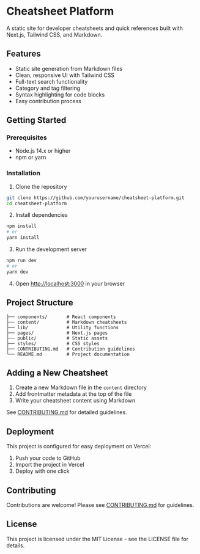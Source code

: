 # Cheatsheet Platform

A static site for developer cheatsheets and quick references built with Next.js, Tailwind CSS, and Markdown.

## Features

- Static site generation from Markdown files
- Clean, responsive UI with Tailwind CSS
- Full-text search functionality
- Category and tag filtering
- Syntax highlighting for code blocks
- Easy contribution process

## Getting Started

### Prerequisites

- Node.js 14.x or higher
- npm or yarn

### Installation

1. Clone the repository

```bash
git clone https://github.com/yourusername/cheatsheet-platform.git
cd cheatsheet-platform
```

2. Install dependencies

```bash
npm install
# or
yarn install
```

3. Run the development server

```bash
npm run dev
# or
yarn dev
```

4. Open [http://localhost:3000](http://localhost:3000) in your browser

## Project Structure

```
├── components/       # React components
├── content/          # Markdown cheatsheets
├── lib/              # Utility functions
├── pages/            # Next.js pages
├── public/           # Static assets
├── styles/           # CSS styles
├── CONTRIBUTING.md   # Contribution guidelines
└── README.md         # Project documentation
```

## Adding a New Cheatsheet

1. Create a new Markdown file in the `content` directory
2. Add frontmatter metadata at the top of the file
3. Write your cheatsheet content using Markdown

See [CONTRIBUTING.md](CONTRIBUTING.md) for detailed guidelines.

## Deployment

This project is configured for easy deployment on Vercel:

1. Push your code to GitHub
2. Import the project in Vercel
3. Deploy with one click

## Contributing

Contributions are welcome! Please see [CONTRIBUTING.md](CONTRIBUTING.md) for guidelines.

## License

This project is licensed under the MIT License - see the LICENSE file for details.